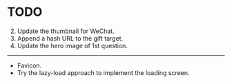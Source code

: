 # TODO

2. Update the thumbnail for WeChat.
4. Append a hash URL to the gift target.
5. Update the hero image of 1st question.

---

- Favicon.
- Try the lazy-load approach to implement the loading screen.
